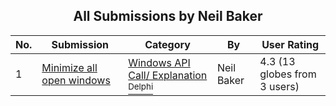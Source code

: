﻿<div align="center">

## All Submissions by Neil Baker

</div>

No.  | Submission | Category | By   | User Rating
---- | ---------- | -------- | ---- | -----------
1 | [Minimize all open windows<br />](https://github.com/Planet-Source-Code/neil-baker-minimize-all-open-windows__7-972) | [Windows API Call/ Explanation<br /><sup>Delphi</sup>](../ByCategory/windows-api-call-explanation__7-39.md) | Neil Baker | 4.3 (13 globes from 3 users)
